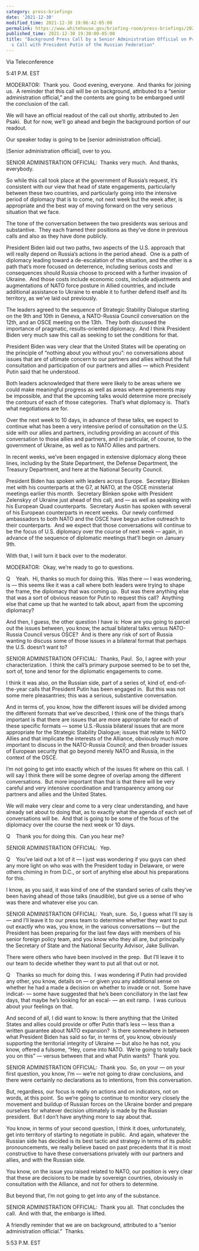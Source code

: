 ```yaml
---
category: press-briefings
date: '2021-12-30'
modified_time: 2021-12-30 19:06:42-05:00
permalink: https://www.whitehouse.gov/briefing-room/press-briefings/2021/12/30/background-press-call-on-president-bidens-call-with-president-putin-of-the-russian-federation/
published_time: 2021-12-30 19:30:00-05:00
title: "Background Press Call by a Senior Administration Official on President Biden\u2019\
  s Call with President Putin of the Russian Federation"
---
```

 
Via Teleconference

5:41 P.M. EST

MODERATOR:  Thank you.  Good evening, everyone.  And thanks for joining
us.  A reminder that this call will be on background, attributed to a
“senior administration official,” and the contents are going to be
embargoed until the conclusion of the call.

We will have an official readout of the call out shortly, attributed to
Jen Psaki.  But for now, we’ll go ahead and begin the background portion
of our readout.

Our speaker today is going to be \[senior administration official\]. 

\[Senior administration official\], over to you.

SENIOR ADMINISTRATION OFFICIAL:  Thanks very much.  And thanks,
everybody. 

So while this call took place at the government of Russia’s request,
it’s consistent with our view that head of state engagements,
particularly between these two countries, and particularly going into
the intensive period of diplomacy that is to come, not next week but the
week after, is appropriate and the best way of moving forward on the
very serious situation that we face.

The tone of the conversation between the two presidents was serious and
substantive.  They each framed their positions as they’ve done in
previous calls and also as they have done publicly.

President Biden laid out two paths, two aspects of the U.S. approach
that will really depend on Russia’s actions in the period ahead.  One is
a path of diplomacy leading toward a de-escalation of the situation, and
the other is a path that’s more focused on deterrence, including serious
costs and consequences should Russia choose to proceed with a further
invasion of Ukraine.  And those costs include economic costs, include
adjustments and augmentations of NATO force posture in Allied countries,
and include additional assistance to Ukraine to enable it to further
defend itself and its territory, as we’ve laid out previously.

The leaders agreed to the sequence of Strategic Stability Dialogue
starting on the 9th and 10th in Geneva, a NATO-Russia Council
conversation on the 12th, and an OSCE meeting on the 13th.  They both
discussed the importance of pragmatic, results-oriented diplomacy.  And
I think President Biden very much saw this call as seeking to set the
conditions for that.

President Biden was very clear that the United States will be operating
on the principle of “nothing about you without you”: no conversations
about issues that are of ultimate concern to our partners and allies
without the full consultation and participation of our partners and
allies — which President Putin said that he understood.

Both leaders acknowledged that there were likely to be areas where we
could make meaningful progress as well as areas where agreements may be
impossible, and that the upcoming talks would determine more precisely
the contours of each of those categories.  That’s what diplomacy is. 
That’s what negotiations are for.

Over the next week to 10 days, in advance of these talks, we expect to
continue what has been a very intensive period of consultation on the
U.S. side with our allies and partners, including providing an account
of this conversation to those allies and partners, and in particular, of
course, to the government of Ukraine, as well as to NATO Allies and
partners.

In recent weeks, we’ve been engaged in extensive diplomacy along these
lines, including by the State Department, the Defense Department, the
Treasury Department, and here at the National Security Council. 

President Biden has spoken with leaders across Europe.  Secretary
Blinken met with his counterparts at the G7, at NATO, at the OSCE
ministerial meetings earlier this month.  Secretary Blinken spoke with
President Zelenskyy of Ukraine just ahead of this call, and — as well as
speaking with his European Quad counterparts.  Secretary Austin has
spoken with several of his European counterparts in recent weeks.  Our
newly confirmed ambassadors to both NATO and the OSCE have begun active
outreach to their counterparts.  And we expect that those conversations
will continue to be the focus of U.S. diplomacy over the course of next
week — again, in advance of the sequence of diplomatic meetings that’ll
begin on January 9th.

With that, I will turn it back over to the moderator.

MODERATOR:  Okay, we’re ready to go to questions.

Q    Yeah.  Hi, thanks so much for doing this.  Was there — I was
wondering, is — this seems like it was a call where both leaders were
trying to shape the frame, the diplomacy that was coming up.  But was
there anything else that was a sort of obvious reason for Putin to
request this call?  Anything else that came up that he wanted to talk
about, apart from the upcoming diplomacy?

And then, I guess, the other question I have is: How are you going to
parcel out the issues between, you know, the actual bilateral talks
versus NATO-Russia Council versus OSCE?  And is there any risk of sort
of Russia wanting to discuss some of those issues in a bilateral format
that perhaps the U.S. doesn’t want to?

SENIOR ADMINISTRATION OFFICIAL:  Thanks, Paul.  So, I agree with your
characterization.  I think the call’s primary purpose seemed to be to
set the, sort of, tone and tenor for the diplomatic engagements to
come.   
  
I think it was also, on the Russian side, part of a series of, kind of,
end-of-the-year calls that President Putin has been engaged in.  But
this was not some mere pleasantries; this was a serious, substantive
conversation.   
  
And in terms of, you know, how the different issues will be divided
among the different formats that we’ve described, I think one of the
things that’s important is that there are issues that are more
appropriate for each of these specific formats — some U.S.-Russia
bilateral issues that are more appropriate for the Strategic Stability
Dialogue; issues that relate to NATO Allies and that implicate the
interests of the Alliance, obviously much more important to discuss in
the NATO-Russia Council; and then broader issues of European security
that go beyond merely NATO and Russia, in the context of the OSCE.  
  
I’m not going to get into exactly which of the issues fit where on this
call.  I will say I think there will be some degree of overlap among the
different conversations.  But more important than that is that there
will be very careful and very intensive coordination and transparency
among our partners and allies and the United States.   
  
We will make very clear and come to a very clear understanding, and have
already set about to doing that, as to exactly what the agenda of each
set of conversations will be.  And that is going to be some of the focus
of the diplomacy over the course the next week or 10 days.

Q    Thank you for doing this.  Can you hear me?  
  
SENIOR ADMINISTRATION OFFICIAL:  Yep.   
  
Q    You’ve laid out a lot of it — I just was wondering if you guys can
shed any more light on who was with the President today in Delaware, or
were others chiming in from D.C., or sort of anything else about his
preparations for this.   
  
I know, as you said, it was kind of one of the standard series of calls
they’ve been having ahead of those talks (inaudible), but give us a
sense of who was there and whatever else you can.   
  
SENIOR ADMINISTRATION OFFICIAL:  Yeah, sure.  So, I guess what I’ll say
is — and I’ll leave it to our press team to determine whether they want
to put out exactly who was, you know, in the various conversations — but
the President has been preparing for the last few days with members of
his senior foreign policy team, and you know who they all are, but
principally the Secretary of State and the National Security Advisor,
Jake Sullivan.   
  
There were others who have been involved in the prep.  But I’ll leave it
to our team to decide whether they want to put all that out or not.

Q    Thanks so much for doing this.  I was wondering if Putin had
provided any other, you know, details on — or given you any additional
sense on whether he had a made a decision on whether to invade or not. 
Some have indicat- — some have suggested that he’s been conciliatory in
the last few days, that maybe he’s looking for an escal- — an exit
ramp.  I was curious about your feelings on that.

And second of all, I did want to know: Is there anything that the United
States and allies could provide or offer Putin that’s less — less than a
written guarantee about NATO expansion?  Is there somewhere in between
what President Biden has said so far, in terms of, you know, obviously
supporting the territorial integrity of Ukraine — but also he has not,
you know, offered a fulsome, “Hey, come into NATO.  We’re going to
totally back you on this” — versus between that and what Putin wants? 
Thank you.

SENIOR ADMINISTRATION OFFICIAL:  Thank you.  So, on your — on your first
question, you know, I’m — we’re not going to draw conclusions, and there
were certainly no declarations as to intentions, from this conversation.

But, regardless, our focus is really on actions and on indicators, not
on words, at this point.  So we’re going to continue to monitor very
closely the movement and buildup of Russian forces on the Ukraine border
and prepare ourselves for whatever decision ultimately is made by the
Russian president.  But I don’t have anything more to say about that.

You know, in terms of your second question, I think it does,
unfortunately, get into territory of starting to negotiate in public. 
And again, whatever the Russian side has decided is its best tactic and
strategy in terms of its public pronouncements, we really believe based
on past precedents that it is most constructive to have these
conversations privately with our partners and allies, and with the
Russian side. 

You know, on the issue you raised related to NATO, our position is very
clear that these are decisions to be made by sovereign countries,
obviously in consultation with the Alliance, and not for others to
determine. 

But beyond that, I’m not going to get into any of the substance.

SENIOR ADMINISTRATION OFFICIAL:  Thank you all.  That concludes the
call.  And with that, the embargo is lifted.

A friendly reminder that we are on background, attributed to a “senior
administration official.”  Thanks.

5:53 P.M. EST

